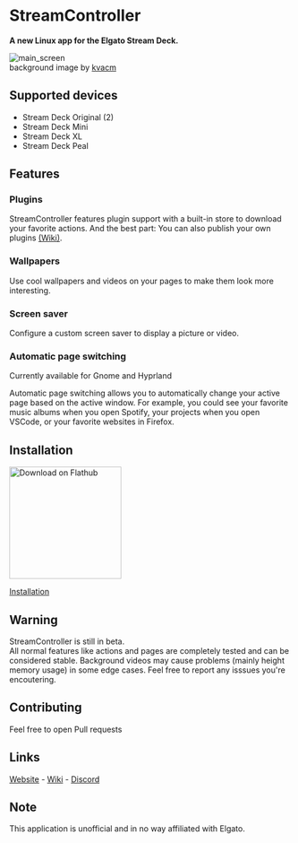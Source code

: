 # StreamController
**A new Linux app for the Elgato Stream Deck.**

![main_screen](https://core447.com/assets/screenshots/main_screen.png)  
background image by [kvacm](https://kvacm.artstation.com)

## Supported devices
* Stream Deck Original (2)
* Stream Deck Mini
* Stream Deck XL
* Stream Deck Peal

## Features
### Plugins
StreamController features plugin support with a built-in store to download your favorite actions. And the best part: You can also publish your own plugins [(Wiki)](https://streamcontroller.github.io/docs).

### Wallpapers
Use cool wallpapers and videos on your pages to make them look more interesting.

### Screen saver
Configure a custom screen saver to display a picture or video.

### Automatic page switching
Currently available for Gnome and Hyprland

Automatic page switching allows you to automatically change your active page based on the active window. For example, you could see your favorite music albums when you open Spotify, your projects when you open VSCode, or your favorite websites in Firefox.

## Installation
<a href='https://flathub.org/apps/details/com.core447.StreamController'><img width='200px' alt='Download on Flathub' src='https://flathub.org/assets/badges/flathub-badge-en.png'/></a>

[Installation](https://streamcontroller.github.io/docs/latest/installation/)

  

## Warning
StreamController is still in beta.  
All normal features like actions and pages are completely tested and can be considered stable. Background videos may cause problems (mainly height memory usage) in some edge cases. Feel free to report any isssues you're encoutering.

## Contributing
Feel free to open Pull requests

## Links
[Website](https://core447.com) - [Wiki](https://streamcontroller.github.io/docs) - [Discord](https://discord.gg/MSyHM8TN3u)

## Note
This application is unofficial and in no way affiliated with Elgato.
